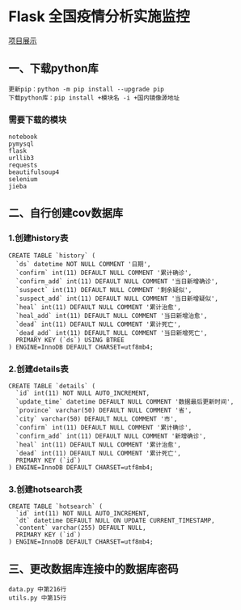 # Flask 全国疫情分析实施监控
[项目展示](https://www.bilibili.com/video/BV1UE411P7mv)  

## 一、下载python库
    更新pip：python -m pip install --upgrade pip
    下载python库：pip install +模块名 -i +国内镜像源地址
### 需要下载的模块
    notebook
    pymysql
    flask
    urllib3
    requests
    beautifulsoup4
    selenium
    jieba
     
## 二、自行创建cov数据库<br>
### 1.创建history表
    CREATE TABLE `history` (
      `ds` datetime NOT NULL COMMENT '日期',
      `confirm` int(11) DEFAULT NULL COMMENT '累计确诊',
      `confirm_add` int(11) DEFAULT NULL COMMENT '当日新增确诊',
      `suspect` int(11) DEFAULT NULL COMMENT '剩余疑似',
      `suspect_add` int(11) DEFAULT NULL COMMENT '当日新增疑似',
      `heal` int(11) DEFAULT NULL COMMENT '累计治愈',
      `heal_add` int(11) DEFAULT NULL COMMENT '当日新增治愈',
      `dead` int(11) DEFAULT NULL COMMENT '累计死亡',
      `dead_add` int(11) DEFAULT NULL COMMENT '当日新增死亡',
      PRIMARY KEY (`ds`) USING BTREE
    ) ENGINE=InnoDB DEFAULT CHARSET=utf8mb4;
    
### 2.创建details表
    CREATE TABLE `details` (
      `id` int(11) NOT NULL AUTO_INCREMENT,
      `update_time` datetime DEFAULT NULL COMMENT '数据最后更新时间',
      `province` varchar(50) DEFAULT NULL COMMENT '省',
      `city` varchar(50) DEFAULT NULL COMMENT '市',
      `confirm` int(11) DEFAULT NULL COMMENT '累计确诊',
      `confirm_add` int(11) DEFAULT NULL COMMENT '新增确诊',
      `heal` int(11) DEFAULT NULL COMMENT '累计治愈',
      `dead` int(11) DEFAULT NULL COMMENT '累计死亡',
      PRIMARY KEY (`id`)
    ) ENGINE=InnoDB DEFAULT CHARSET=utf8mb4;
 
 ### 3.创建hotsearch表
    CREATE TABLE `hotsearch` (
      `id` int(11) NOT NULL AUTO_INCREMENT,
      `dt` datetime DEFAULT NULL ON UPDATE CURRENT_TIMESTAMP,
      `content` varchar(255) DEFAULT NULL,
      PRIMARY KEY (`id`)
    ) ENGINE=InnoDB DEFAULT CHARSET=utf8mb4;
    
## 三、更改数据库连接中的数据库密码<br>
    data.py 中第216行
    utils.py 中第15行
